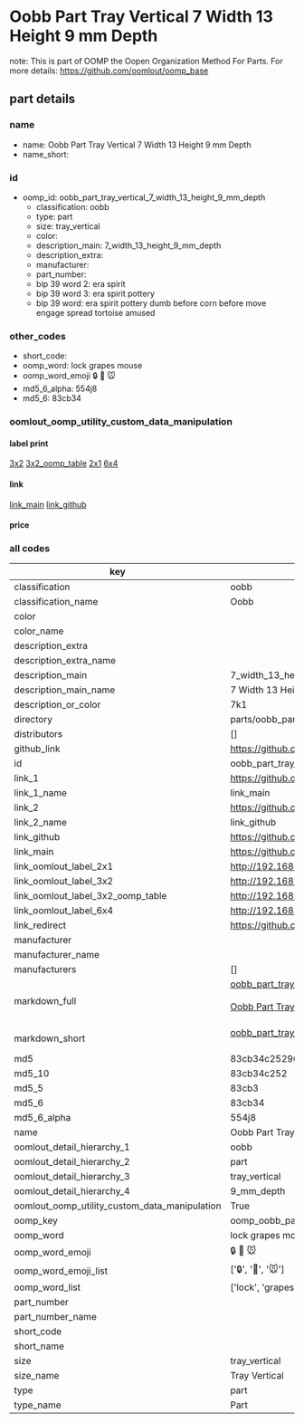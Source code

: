 # Oobb Part Tray Vertical 7 Width 13 Height 9 mm Depth  

note: This is part of OOMP the Oopen Organization Method For Parts. For more details: https://github.com/oomlout/oomp_base

##  part details
  







### name
* name: Oobb Part Tray Vertical 7 Width 13 Height 9 mm Depth
* name_short: 
### id
* oomp_id: oobb_part_tray_vertical_7_width_13_height_9_mm_depth
  * classification: oobb
  * type: part
  * size: tray_vertical
  * color: 
  * description_main: 7_width_13_height_9_mm_depth
  * description_extra: 
  * manufacturer: 
  * part_number: 
  * bip 39 word 2: era spirit
  * bip 39 word 3: era spirit pottery
  * bip 39 word: era spirit pottery dumb before corn before move engage spread tortoise amused

### other_codes
* short_code: 
* oomp_word: lock grapes mouse
* oomp_word_emoji :lock: :grapes: :mouse:
* md5_6_alpha: 554j8
* md5_6: 83cb34






### oomlout_oomp_utility_custom_data_manipulation
#### label print
[3x2](http://192.168.1.245:1112/?label=oomp%20554j8)
[3x2_oomp_table](http://192.168.1.108:1112/?label=oomp%20554j8)
[2x1](http://192.168.1.242:1112/?label=oomp%20554j8)
[6x4](http://192.168.1.55:1112/?label=oomp%20554j8)    

#### link

[link_main](https://github.com/oomlout/oomlout_oomp_version_1_messy/tree/main/parts/oobb_part_tray_vertical_7_width_13_height_9_mm_depth) [link_github](https://github.com/oomlout/oomlout_oomp_version_1_messy/tree/main/parts/oobb_part_tray_vertical_7_width_13_height_9_mm_depth)                             

#### price







### all codes 
| key | value |  
| --- | --- |  
| classification | oobb |  
| classification_name | Oobb |  
| color |  |  
| color_name |  |  
| description_extra |  |  
| description_extra_name |  |  
| description_main | 7_width_13_height_9_mm_depth |  
| description_main_name | 7 Width 13 Height 9 mm Depth |  
| description_or_color | 7k1 |  
| directory | parts/oobb_part_tray_vertical_7_width_13_height_9_mm_depth |  
| distributors | [] |  
| github_link | https://github.com/oomlout/oomlout_oomp_part_src/tree/main/parts/oobb_part_tray_vertical_7_width_13_height_9_mm_depth |  
| id | oobb_part_tray_vertical_7_width_13_height_9_mm_depth |  
| link_1 | https://github.com/oomlout/oomlout_oomp_version_1_messy/tree/main/parts/oobb_part_tray_vertical_7_width_13_height_9_mm_depth |  
| link_1_name | link_main |  
| link_2 | https://github.com/oomlout/oomlout_oomp_version_1_messy/tree/main/parts/oobb_part_tray_vertical_7_width_13_height_9_mm_depth |  
| link_2_name | link_github |  
| link_github | https://github.com/oomlout/oomlout_oomp_version_1_messy/tree/main/parts/oobb_part_tray_vertical_7_width_13_height_9_mm_depth |  
| link_main | https://github.com/oomlout/oomlout_oomp_version_1_messy/tree/main/parts/oobb_part_tray_vertical_7_width_13_height_9_mm_depth |  
| link_oomlout_label_2x1 | http://192.168.1.242:1112/?label=oomp%20554j8 |  
| link_oomlout_label_3x2 | http://192.168.1.245:1112/?label=oomp%20554j8 |  
| link_oomlout_label_3x2_oomp_table | http://192.168.1.108:1112/?label=oomp%20554j8 |  
| link_oomlout_label_6x4 | http://192.168.1.55:1112/?label=oomp%20554j8 |  
| link_redirect | https://github.com/oomlout/oomlout_oomp_version_1_messy/tree/main/parts/oobb_part_tray_vertical_7_width_13_height_9_mm_depth |  
| manufacturer |  |  
| manufacturer_name |  |  
| manufacturers | [] |  
| markdown_full | [oobb_part_tray_vertical_7_width_13_height_9_mm_depth](none)<br>[](none)<br>[Oobb Part Tray Vertical 7 Width 13 Height 9 Mm Depth](none)<br><br> |  
| markdown_short | [oobb_part_tray_vertical_7_width_13_height_9_mm_depth](none)<br><br> |  
| md5 | 83cb34c25290c284c18a143f51f48262 |  
| md5_10 | 83cb34c252 |  
| md5_5 | 83cb3 |  
| md5_6 | 83cb34 |  
| md5_6_alpha | 554j8 |  
| name | Oobb Part Tray Vertical 7 Width 13 Height 9 mm Depth |  
| oomlout_detail_hierarchy_1 | oobb |  
| oomlout_detail_hierarchy_2 | part |  
| oomlout_detail_hierarchy_3 | tray_vertical |  
| oomlout_detail_hierarchy_4 | 9_mm_depth |  
| oomlout_oomp_utility_custom_data_manipulation | True |  
| oomp_key | oomp_oobb_part_tray_vertical_7_width_13_height_9_mm_depth |  
| oomp_word | lock grapes mouse |  
| oomp_word_emoji | :lock: :grapes: :mouse: |  
| oomp_word_emoji_list | [':lock:', ':grapes:', ':mouse:'] |  
| oomp_word_list | ['lock', 'grapes', 'mouse'] |  
| part_number |  |  
| part_number_name |  |  
| short_code |  |  
| short_name |  |  
| size | tray_vertical |  
| size_name | Tray Vertical |  
| type | part |  
| type_name | Part |  

